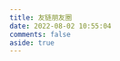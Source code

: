 ```yaml
---
title: 友链朋友圈
date: 2022-08-02 10:55:04
comments: false
aside: true
---
```

<div id="hexo-circle-of-friends-root"></div>
<script>
    let UserConfig = {
        // 填写你的api地址
        private_api_url: 'https://f.iwyang.eu.org/',
        // 初始加载几篇文章
        page_init_number: 20,
        // 点击加载更多时，一次最多加载几篇文章，默认10
        page_turning_number: 10,
        // 头像加载失败时，默认头像地址
        error_img: 'https://sdn.geekzu.org/avatar/57d8260dfb55501c37dde588e7c3852c',
        // 进入页面时第一次的排序规则
        sort_rule: 'created',
        // 本地文章缓存数据过期时间（天）
        expire_days: 1, 
    }
</script>
<script type="text/javascript" src="https://npm.elemecdn.com/fcircle-theme-yyyz@1.0.13/dist/fcircle.min.js"></script>